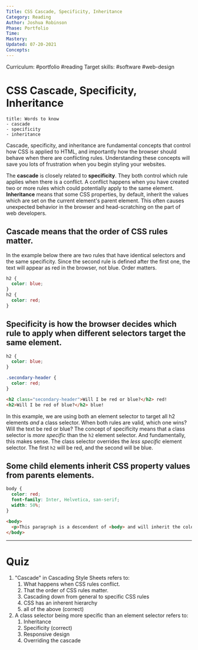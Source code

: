 ```yaml
---
Title: CSS Cascade, Specificity, Inheritance
Category: Reading
Author: Joshua Robinson 
Phase: Portfolio
Time: 
Mastery: 
Updated: 07-20-2021
Concepts: 
---
```

Curriculum: #portfolio #reading 
Target skills: #software #web-design 

# CSS Cascade, Specificity, Inheritance
```ad-note
title: Words to know
- cascade
- specificity
- inheritance
```

Cascade, specificity, and inheritance are fundamental concepts that control how CSS is applied to HTML, and importantly how the browser should behave when there are conflicting rules. Understanding these concepts will save you lots of frustration when you begin styling your websites. 

The **cascade** is closely related to **specificity**. They both control which rule applies when there is a conflict. A conflict happens when you have created two or more rules which could potentially apply to the same element. **Inheritance** means that some CSS properties, by default, inherit the values which are set on the current element's parent element. This often causes unexpected behavior in the browser and head-scratching on the part of web developers. 

## Cascade means that the order of CSS rules matter.
In the example below there are two rules that have identical selectors and the same specificity. Since the second rule is defined after the first one, the text will appear as red in the browser, not blue. Order matters. 

```css
h2 {
  color: blue;
}
h2 {
  color: red;
}

```

## Specificity is how the browser decides which rule to apply when different selectors target the same element.

```css
h2 {
  color: blue;
}

.secondary-header {
  color: red;
}

```

```html
<h2 class="secondary-header">Will I be red or blue?</h2> red!
<h2>Will I be red of blue?</h2> blue!

```

In this example, we are using both an element selector to target all h2 elements *and* a class selector. When both rules are valid, which one wins? Will the text be red or blue? The concept of specificity means that a class selector is *more specific* than the `h2` element selector. And fundamentally, this makes sense. The class selector overrides the *less specific* element selector. The first `h2` will be red, and the second will be blue. 

## Some child elements inherit CSS property values from parents elements.

```css
body {
  color: red;
  font-family: Inter, Helvetica, san-serif;
  width: 50%;
}
```

```html
<body>
  <p>This paragraph is a descendent of <body> and will inherit the color and font-family. But it will not inherit the width property.</p>
</body>
```


---
# Quiz
1. "Cascade" in Cascading Style Sheets refers to: 
	1. What happens when CSS rules conflict. 
	2. That the order of CSS rules matter. 
	3.  Cascading down from general to specific CSS rules
	4. CSS has an inherent hierarchy
	5. all of the above (correct)
2. A class selector being more specific than an element selector refers to: 
	1. Inheritance
	2. Specificity (correct)
	3. Responsive design
	4. Overriding the cascade
